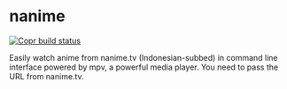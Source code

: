 # nanime

[![Copr build status](https://copr.fedorainfracloud.org/coprs/didiksupriadi41/nanime/package/nanime/status_image/last_build.png)](https://copr.fedorainfracloud.org/coprs/didiksupriadi41/nanime/package/nanime/)

Easily watch anime from nanime.tv (Indonesian-subbed) in command line interface powered by mpv, a powerful media player. You need to pass the URL from nanime.tv.
